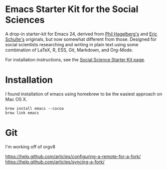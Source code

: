 # Emacs Starter Kit for the Social Sciences

A drop-in starter-kit for Emacs 24, derived from [Phil Hagelberg's](https://github.com/technomancy) and [Eric Schulte's](https://github.com/eschulte/) originals, but now somewhat different from those. Designed for social scientists researching and writing in plain text using some combination of LaTeX, R, ESS, Git, Markdown, and Org-Mode.

For installation instructions, see the [Social Science Starter Kit page](http://kieranhealy.org/resources/emacs-starter-kit.html).

# Installation

I found installation of emacs using homebrew to be the easiest approach on Mac OS X.

	brew install emacs --cocoa
	brew link emacs

# Git

I'm working off of orgv8

https://help.github.com/articles/configuring-a-remote-for-a-fork/
https://help.github.com/articles/syncing-a-fork/
